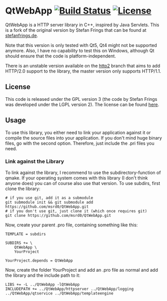 # QtWebApp [![Build Status](https://img.shields.io/travis/msrd0/QtWebApp/master.svg)](https://travis-ci.org/msrd0/QtWebApp) [![License](https://img.shields.io/badge/license-GPL3-blue.svg)](https://github.com/msrd0/QtWebApp/blob/master/LICENSE)

QtWebApp is a HTTP server library in C++, inspired by Java Servlets. This is a fork of
the original version by Stefan Frings that can be found at
[stefanfrings.de](http://stefanfrings.de/qtwebapp/index-en.html).

Note that this version is only tested with Qt5, Qt4 might not be supported anymore. Also,
I have no capability to test this on Windows, although Qt should ensure that the code is
platform-independent.

There is an unstable version available on the [http2](https://github.com/msrd0/QtWebApp/tree/http2)
branch that aims to add HTTP/2.0 support to the library, the master version only supports
HTTP/1.1.

## License

This code is released under the GPL version 3 (the code by Stefan Frings was developed
under the LGPL version 2). The license can be found [here](https://github.com/msrd0/QtWebApp/blob/master/LICENSE).

## Usage

To use this library, you either need to link your application against it or compile
the source files into your application. If you don't mind huge binary files, go with
the second option. Therefore, just include the .pri files you need.

### Link against the Library

To link against the library, I recommend to use the subdirectory-function of qmake. If
your operating system comes with this library (I don't think anyone does) you can of
course also use that version. To use subdirs, first clone the library:
```
# if you use git, add it as a submodule
git submodule init && git submodule add https://github.com/msrd0/QtWebApp.git
# if you don't use git, just clone it (which once requires git)
git clone https://github.com/msrd0/QtWebApp.git
```
Now, create your parent .pro file, containing something like this:
```
TEMPLATE = subdirs

SUBDIRS += \
    QtWebApp \
    YourProject

YourProject.depends = QtWebApp
```
Now, create the folder YourProject and add an .pro file as normal and add the library
and the include path to it:
```
LIBS += -L ../QtWebApp -lQtWebApp
INCLUDEPATH += ../QtWebApp/httpserver ../QtWebApp/logging ../QtWebApp/qtservice ../QtWebApp/templateengine
```
